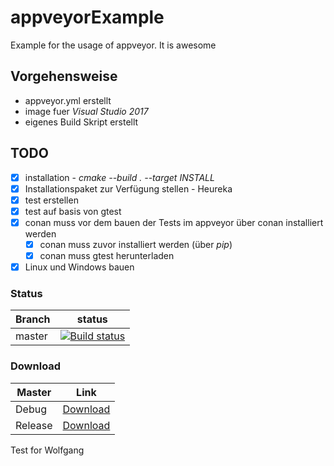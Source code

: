 # appveyorExample
Example for the usage of appveyor. It is awesome


## Vorgehensweise

* appveyor.yml erstellt
* image fuer *Visual Studio 2017*
* eigenes Build Skript erstellt

## TODO

- [x] installation - *cmake --build . --target INSTALL*
- [x] Installationspaket zur Verfügung stellen - Heureka
- [x] test erstellen
- [x] test auf basis von gtest
- [x] conan muss vor dem bauen der Tests im appveyor über conan installiert werden
    - [x] conan muss zuvor installiert werden (über *pip*)
    - [x] conan muss gtest herunterladen
- [x] Linux und Windows bauen

### Status
Branch|status
----|----
master | [![Build status](https://ci.appveyor.com/api/projects/status/960mgtdgpo14mdj3/branch/master?svg=true)](https://ci.appveyor.com/project/PinkySan/appveyorexample/branch/master)

### Download

Master|Link
----|----
Debug| [Download](https://ci.appveyor.com/api/projects/PinkySan/appveyorExample/artifacts/pkgHello.zip?job=Configuration%3A+Debug)
Release| [Download](https://ci.appveyor.com/api/projects/PinkySan/appveyorExample/artifacts/pkgHello.zip?job=Configuration%3A+Release)

Test for Wolfgang   
